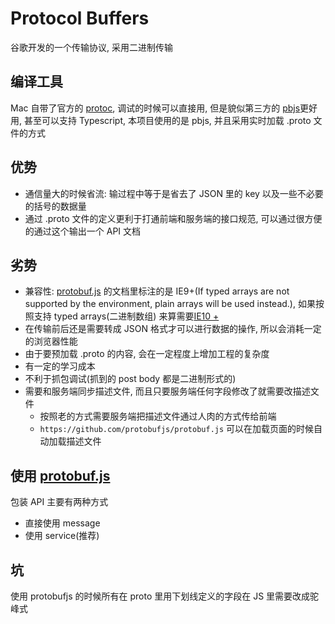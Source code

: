 # Protocol Buffers

谷歌开发的一个传输协议, 采用二进制传输

## 编译工具

Mac 自带了官方的 [protoc](https://github.com/protocolbuffers/protobuf/tree/master/js), 调试的时候可以直接用, 但是貌似第三方的 [pbjs](https://github.com/protobufjs/protobuf.js#pbjs-for-javascript)更好用, 甚至可以支持 Typescript, 本项目使用的是 pbjs, 并且采用实时加载 .proto 文件的方式

## 优势

* 通信量大的时候省流: 输过程中等于是省去了 JSON 里的 key 以及一些不必要的括号的数据量
* 通过 .proto 文件的定义更利于打通前端和服务端的接口规范, 可以通过很方便的通过这个输出一个 API 文档

## 劣势

* 兼容性: [protobuf.js](https://github.com/protobufjs/protobuf.js#compatibility) 的文档里标注的是 IE9+(If typed arrays are not supported by the environment, plain arrays will be used instead.), 如果按照支持 typed arrays(二进制数组) 来算需要[IE10 +](https://caniuse.com/#search=uint8array)
* 在传输前后还是需要转成 JSON 格式才可以进行数据的操作, 所以会消耗一定的浏览器性能
* 由于要预加载 .proto 的内容, 会在一定程度上增加工程的复杂度
* 有一定的学习成本
* 不利于抓包调试(抓到的 post body 都是二进制形式的)
* 需要和服务端同步描述文件, 而且只要服务端任何字段修改了就需要改描述文件
  * 按照老的方式需要服务端把描述文件通过人肉的方式传给前端
  * `https://github.com/protobufjs/protobuf.js` 可以在加载页面的时候自动加载描述文件

## 使用 [protobuf.js](https://github.com/protobufjs/protobuf.js)

包装 API 主要有两种方式

* 直接使用 message
* 使用 service(推荐)

## 坑

使用 protobufjs 的时候所有在 proto 里用下划线定义的字段在 JS 里需要改成驼峰式